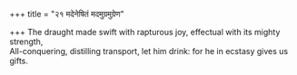 +++
title = "२१ मदेनेषितं मदमुग्रमुग्रेण"

+++
The draught made swift with rapturous joy, effectual with its mighty strength,  
     All-conquering, distilling transport, let him drink: for he in ecstasy gives us gifts.